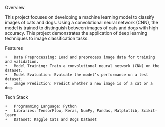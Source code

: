 Overview

This project focuses on developing a machine learning model to classify images of cats and dogs. Using a convolutional neural network (CNN), the model is trained to distinguish between images of cats and dogs with high accuracy. This project demonstrates the application of deep learning techniques to image classification tasks.

Features

	•	Data Preprocessing: Load and preprocess image data for training and validation.
	•	Model Training: Train a convolutional neural network (CNN) on the dataset.
	•	Model Evaluation: Evaluate the model’s performance on a test dataset.
	•	Image Prediction: Predict whether a new image is of a cat or a dog.

Tech Stack

	•	Programming Language: Python
	•	Libraries: TensorFlow, Keras, NumPy, Pandas, Matplotlib, Scikit-learn
	•	Dataset: Kaggle Cats and Dogs Dataset
